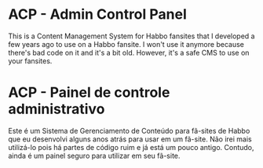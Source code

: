 # ACP - Admin Control Panel
This is a Content Management System for Habbo fansites that I developed a few years ago to use on a Habbo fansite. I won't use it anymore because there's bad code on it and it's a bit old.
However, it's a safe CMS to use on your fansites.

# ACP - Painel de controle administrativo
Este é um  Sistema de Gerenciamento de Conteúdo para fã-sites de Habbo que eu desenvolvi alguns anos atrás para usar em um fã-site. Não irei mais utilizá-lo pois há partes de código ruim e já está um pouco antigo.
Contudo, ainda é um painel seguro para utilizar em seu fã-site.
